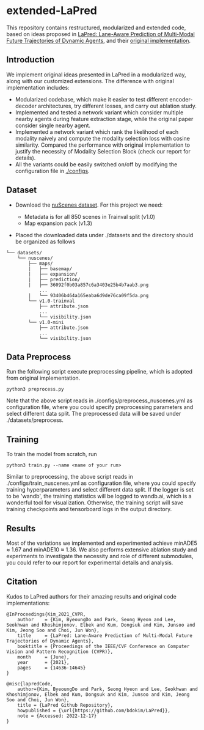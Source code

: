 # extended-LaPred
This repository contains restructured, modularized and extended code, based on ideas proposed in [LaPred: Lane-Aware Prediction of Multi-Modal Future Trajectories of Dynamic Agents](https://arxiv.org/abs/2104.00249), and their [original implementation](https://github.com/bdokim/LaPred).

## Introduction
We implement original ideas presented in LaPred in a modularized way, along with our customized extensions. The difference with original implementation includes:
- Modularized codebase, which make it easier to test different encoder-decoder architectures, try different losses, and carry out ablation study.
- Implemented and tested a network variant which consider multiple nearby agents during feature extraction stage, while the original paper consider single nearby agent.
- Implemented a network variant which rank the likelihood of each modality naively and compute the modality selection loss with cosine similarity. Compared the performance with original implementation to justify the necessity of Modality Selection Block (check our report for details).
- All the variants could be easily switched on/off by modifying the configuration file in [./configs](https://github.com/beimingli0626/extended-LaPred/tree/main/configs).

## Dataset

- Download the [nuScenes dataset](https://www.nuscenes.org/download). For this project we need:
    - Metadata is for all 850 scenes in Trainval split (v1.0)
    - Map expansion pack (v1.3)

- Placed the downloaded data under ./datasets and the directory should be organized as follows
```plain
└── datasets/
    └── nuscenes/
        ├── maps/
        |   ├── basemap/
        |   ├── expansion/
        |   ├── prediction/
        |   ├── 36092f0b03a857c6a3403e25b4b7aab3.png
            ...
        |   └── 93406b464a165eaba6d9de76ca09f5da.png
        └── v1.0-trainval
            ├── attribute.json
            ...
            └── visibility.json
        └── v1.0-mini
            ├── attribute.json
            ...
            └── visibility.json         
```

## Data Preprocess
Run the following script execute preprocessing pipeline, which is adopted from original implementation.
```shell
python3 preprocess.py
```
Note that the above script reads in ./configs/preprocess_nuscenes.yml as configuration file, where you could specify preprocessing parameters and select different data split. The preprocessed data will be saved under ./datasets/preprocess.

## Training

To train the model from scratch, run
```shell
python3 train.py --name <name of your run>
```
Similar to preprocessing, the above script reads in ./configs/train_nuscenes.yml as configuration file, where you could specify training hyperparameters and select different data split. If the logger is set to be 'wandb', the training statistics will be logged to wandb.ai, which is a wonderful tool for visualization. Otherwise, the training script will save training checkpoints and tensorboard logs in the output directory.

## Results
Most of the variations we implemented and experimented achieve minADE5 $\approx$ 1.67 and minADE10 $\approx$ 1.36. We also performs extensive ablation study and experiments to investigate the necessity and role of different submodules, you could refer to our report for experimental details and analysis.

## Citation
Kudos to LaPred authors for their amazing results and original code implementations:
```
@InProceedings{Kim_2021_CVPR,
    author    = {Kim, ByeoungDo and Park, Seong Hyeon and Lee, Seokhwan and Khoshimjonov, Elbek and Kum, Dongsuk and Kim, Junsoo and Kim, Jeong Soo and Choi, Jun Won},
    title     = {LaPred: Lane-Aware Prediction of Multi-Modal Future Trajectories of Dynamic Agents},
    booktitle = {Proceedings of the IEEE/CVF Conference on Computer Vision and Pattern Recognition (CVPR)},
    month     = {June},
    year      = {2021},
    pages     = {14636-14645}
}

@misc{lapredCode,
    author={Kim, ByeoungDo and Park, Seong Hyeon and Lee, Seokhwan and Khoshimjonov, Elbek and Kum, Dongsuk and Kim, Junsoo and Kim, Jeong Soo and Choi, Jun Won},
    title = {LaPred Github Repository},
    howpublished = {\url{https://github.com/bdokim/LaPred}},
    note = {Accessed: 2022-12-17}
}
```